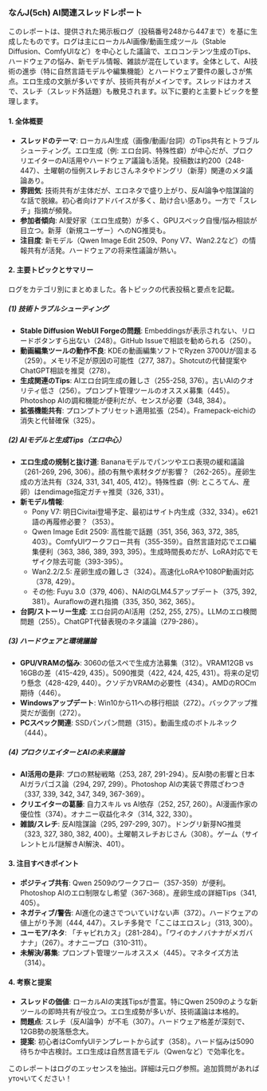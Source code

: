 ### なんJ(5ch) AI関連スレッドレポート

このレポートは、提供された掲示板ログ（投稿番号248から447まで）を基に生成したものです。ログは主にローカルAI画像/動画生成ツール（Stable Diffusion、ComfyUIなど）を中心とした議論で、エロコンテンツ生成のTips、ハードウェアの悩み、新モデル情報、雑談が混在しています。全体として、AI技術の進歩（特に自然言語モデルや編集機能）とハードウェア要件の厳しさが焦点。エロ生成の文脈が多いですが、技術共有がメインです。スレッドはカオスで、スレチ（スレッド外話題）も散見されます。以下に要約と主要トピックを整理します。

#### 1. 全体概要
- **スレッドのテーマ**: ローカルAI生成（画像/動画/台詞）のTips共有とトラブルシューティング。エロ生成（例: エロ台詞、特殊性癖）が中心だが、プロクリエイターのAI活用やハードウェア議論も活発。投稿数は約200（248-447）、土曜朝の恒例スレチおじさんネタやドングリ（新芽）関連のメタ議論あり。
- **雰囲気**: 技術共有が主体だが、エロネタで盛り上がり、反AI論争や陰謀論的な話で脱線。初心者向けアドバイスが多く、助け合い感あり。一方で「スレチ」指摘が頻発。
- **参加者傾向**: AI愛好家（エロ生成勢）が多く、GPUスペック自慢/悩み相談が目立つ。新芽（新規ユーザー）へのNG推奨も。
- **注目度**: 新モデル（Qwen Image Edit 2509、Pony V7、Wan2.2など）の情報共有が活発。ハードウェアの将来性議論が熱い。

#### 2. 主要トピックとサマリー
ログをカテゴリ別にまとめました。各トピックの代表投稿と要点を記載。

##### (1) 技術トラブルシューティング
- **Stable Diffusion WebUI Forgeの問題**: Embeddingsが表示されない、リロードボタンすら出ない（248）。GitHub Issueで相談を勧められる（250）。
- **動画編集ツールの動作不良**: KDEの動画編集ソフトでRyzen 3700Uが固まる（259）。メモリ不足が原因の可能性（277, 387）。Shotcutの代替提案やChatGPT相談を推奨（278）。
- **生成関連のTips**: AIエロ台詞生成の難しさ（255-258, 376）。古いAIのクオリティ低さ（256）。プロンプト管理ツールのオススメ募集（445）。Photoshop AIの調和機能が便利だが、センスが必要（348, 384）。
- **拡張機能共有**: プロンプトプリセット適用拡張（254）。Framepack-eichiの消失と代替確保（325）。

##### (2) AIモデルと生成Tips（エロ中心）
- **エロ生成の規制と抜け道**: Bananaモデルでパンツやエロ表現の緩和議論（261-269, 296, 306）。顔の有無や素材タグが影響？（262-265）。産卵生成の方法共有（324, 331, 341, 405, 412）。特殊性癖（例: ところてん、産卵）はendimage指定ガチャ推奨（326, 331）。
- **新モデル情報**:
  - Pony V7: 明日Civitai登場予定、最初はサイト内生成（332, 334）。e621語の再履修必要？（353）。
  - Qwen Image Edit 2509: 高性能で話題（351, 356, 363, 372, 385, 403）。ComfyUIワークフロー共有（355-359）。自然言語対応でエロ編集便利（363, 386, 389, 393, 395）。生成時間長めだが、LoRA対応でモザイク除去可能（393-395）。
  - Wan2.2/2.5: 産卵生成の難しさ（324）。高速化LoRAや1080P動画対応（378, 429）。
  - その他: Fuyu 3.0（379, 406）、NAIのGLM4.5アップデート（375, 392, 381）。Auraflowの遅れ指摘（335, 350, 362, 365）。
- **台詞/ストーリー生成**: エロ台詞のAI活用（252, 255, 275）。LLMのエロ検閲問題（255）。ChatGPT代替表現のネタ議論（279-286）。

##### (3) ハードウェアと環境議論
- **GPU/VRAMの悩み**: 3060の低スペで生成方法募集（312）。VRAM12GB vs 16GBの差（415-429, 435）。5090推奨（422, 424, 425, 431）。将来の足切り懸念（428-429, 440）。クソデカVRAMの必要性（434）。AMDのROCm期待（446）。
- **Windowsアップデート**: Win10から11への移行相談（272）。バックアップ推奨だが面倒（272）。
- **PCスペック関連**: SSDパンパン問題（315）。動画生成のボトルネック（444）。

##### (4) プロクリエイターとAIの未来議論
- **AI活用の是非**: プロの黙秘戦略（253, 287, 291-294）。反AI勢の影響と日本AIガラパゴス論（294, 297, 299）。Photoshop AIの実装で界隈ざわつき（337, 339, 342, 347, 349, 367-369）。
- **クリエイターの葛藤**: 自力スキル vs AI依存（252, 257, 260）。AI漫画作家の優位性（374）。オナニー収益化ネタ（314, 322, 330）。
- **雑談/スレチ**: 反AI陰謀論（295, 297-299, 307）。ドングリ新芽NG推奨（323, 327, 380, 382, 400）。土曜朝スレチおじさん（308）。ゲーム（サイレントヒルf謎解きAI解決、401）。

#### 3. 注目すべきポイント
- **ポジティブ共有**: Qwen 2509のワークフロー（357-359）が便利。Photoshop AIのエロ制限なし希望（367-368）。産卵生成の詳細Tips（341, 405）。
- **ネガティブ/警告**: AI進化の速さでついていけない声（372）。ハードウェアの値上がり予測（444, 447）。スレチ多発で「ここはエロスレ」（313, 300）。
- **ユーモア/ネタ**: 「チャピれカス」（281-284）。「ワイのナノバナナがメガバナナ」（267）。オナニープロ（310-311）。
- **未解決/募集**: プロンプト管理ツールオススメ（445）。マネタイズ方法（314）。

#### 4. 考察と提案
- **スレッドの価値**: ローカルAIの実践Tipsが豊富。特にQwen 2509のような新ツールの即時共有が役立つ。エロ生成勢が多いが、技術議論は本格的。
- **問題点**: スレチ（反AI論争）が不毛（307）。ハードウェア格差が深刻で、12GB勢の脱落懸念大。
- **提案**: 初心者はComfyUIテンプレートから試す（358）。ハード悩みは5090待ちか中古検討。エロ生成は自然言語モデル（Qwenなど）で効率化を。

このレポートはログのエッセンスを抽出。詳細は元ログ参照。追加質問があれば уточいてください！